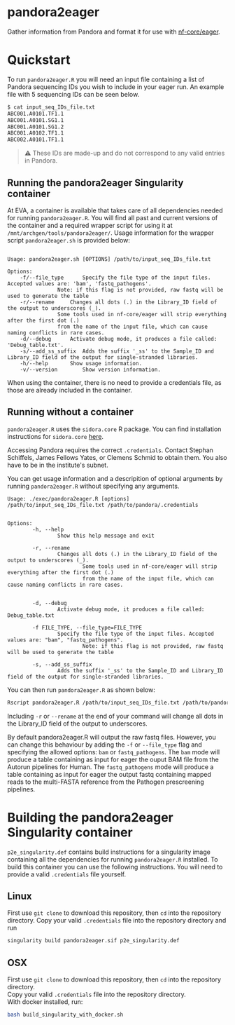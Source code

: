 # pandora2eager
Gather information from Pandora and format it for use with [nf-core/eager](https://nf-co.re/eager).

# Quickstart

To run `pandora2eager.R` you will need an input file containing a list of Pandora sequencing IDs you
wish to include in your eager run. An example file with 5 sequencing IDs can be seen below.
```bash
$ cat input_seq_IDs_file.txt
ABC001.A0101.TF1.1
ABC001.A0101.SG1.1
ABC001.A0101.SG1.2
ABC001.A0102.TF1.1
ABC002.A0101.TF1.1
```

> ⚠️ These IDs are made-up and do not correspond to any valid entries in Pandora.

## Running the pandora2eager Singularity container

At EVA, a container is available that takes care of all dependencies needed for running `pandora2eager.R`.
You will find all past and current versions of the container and a required wrapper script for using it 
at `/mnt/archgen/tools/pandora2eager/`. Usage information for the wrapper script `pandora2eager.sh` is 
provided below:

```

Usage: pandora2eager.sh [OPTIONS] /path/to/input_seq_IDs_file.txt

Options:
	-f/--file_type		Specify the file type of the input files. Accepted values are: 'bam', 'fastq_pathogens'.
				Note: if this flag is not provided, raw fastq will be used to generate the table
	-r/--rename		Changes all dots (.) in the Library_ID field of the output to underscores (_).
				Some tools used in nf-core/eager will strip everything after the first dot (.)
				from the name of the input file, which can cause naming conflicts in rare cases.
	-d/--debug		Activate debug mode, it produces a file called: 'Debug_table.txt'.
	-s/--add_ss_suffix	Adds the suffix '_ss' to the Sample_ID and Library_ID field of the output for single-stranded libraries.
	-h/--help		Show usage information.
	-v/--version		Show version information.

```

When using the container, there is no need to provide a credentials file, as those are already included in the container.

## Running without a container
`pandora2eager.R` uses the `sidora.core` R package. You can find installation instructions for `sidora.core`
[here](https://github.com/sidora-tools/sidora.core). 

Accessing Pandora requires the correct `.credentials`. Contact Stephan Schiffels, James Fellows Yates, 
or Clemens Schmid to obtain them. You also have to be in the institute's subnet.

You can get usage information and a descripition of optional arguments by running `pandora2eager.R`
without specifying any arguments.
```
Usage: ./exec/pandora2eager.R [options] /path/to/input_seq_IDs_file.txt /path/to/pandora/.credentials


Options:
        -h, --help
                Show this help message and exit

        -r, --rename
                Changes all dots (.) in the Library_ID field of the output to underscores (_).
                        Some tools used in nf-core/eager will strip everything after the first dot (.)
                        from the name of the input file, which can cause naming conflicts in rare cases.


        -d, --debug
                Activate debug mode, it produces a file called: Debug_table.txt

        -f FILE_TYPE, --file_type=FILE_TYPE
                Specify the file type of the input files. Accepted values are: "bam", "fastq_pathogens". 
                        Note: if this flag is not provided, raw fastq will be used to generate the table

        -s, --add_ss_suffix
                Adds the suffix '_ss' to the Sample_ID and Library_ID field of the output for single-stranded libraries.

```



You can then run `pandora2eager.R` as shown below:
```bash
Rscript pandora2eager.R /path/to/input_seq_IDs_file.txt /path/to/pandora/.credentials
```

Including `-r` or `--rename` at the end of your command will change all dots in the 
Library_ID field of the output to underscores.

By default pandora2eager.R will output the raw fastq files. However, you can change this behaviour by adding the `-f` 
or `--file_type` flag and specifying the allowed options: `bam` or `fastq_pathogens`.
The `bam` mode will produce a table containing as input for eager the ouput BAM file from the Autorun pipelines for Human.
The `fastq_pathogens` mode will produce a table containing as input for eager the output fastq containing mapped reads to
the multi-FASTA reference from the Pathogen prescreening pipelines. 

# Building the pandora2eager Singularity container
`p2e_singularity.def` contains build instructions for a singularity image containing all the 
dependencies for running `pandora2eager.R` installed. To build this container you can use the
following instructions. You will need to provide a valid `.credentials` file yourself.

## Linux
First use `git clone` to download this repository, then `cd` into the repository directory.
Copy your valid `.credentials` file into the repository directory and run
```bash
singularity build pandora2eager.sif p2e_singularity.def
```

## OSX
First use `git clone` to download this repository, then `cd` into the repository directory.</br>
Copy your valid `.credentials` file into the repository directory.</br>
With docker installed, run:
```bash
bash build_singularity_with_docker.sh
```
